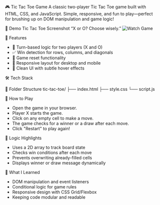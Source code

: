 🎮 Tic Tac Toe Game
A classic two-player Tic Tac Toe game built with HTML, CSS, and JavaScript.
Simple, responsive, and fun to play—perfect for brushing up on DOM manipulation and game logic!


📸 Demo
Tic Tac Toe Screenshot
“X or O? Choose wisely.”
![Watch Game]()

🚀 Features
- 🧠 Turn-based logic for two players (X and O)
- ✅ Win detection for rows, columns, and diagonals
- 🔁 Game reset functionality
- 📱 Responsive layout for desktop and mobile
- 🎨 Clean UI with subtle hover effects

🛠️ Tech Stack


📂 Folder Structure
tic-tac-toe/
├── index.html
├── style.css
└── script.js


🧩 How to Play
- Open the game in your browser.
- Player X starts the game.
- Click on any empty cell to make a move.
- The game checks for a winner or a draw after each move.
- Click "Restart" to play again!

🧠 Logic Highlights
- Uses a 2D array to track board state
- Checks win conditions after each move
- Prevents overwriting already-filled cells
- Displays winner or draw message dynamically

🎯 What I Learned
- DOM manipulation and event listeners
- Conditional logic for game rules
- Responsive design with CSS Grid/Flexbox
- Keeping code modular and readable


